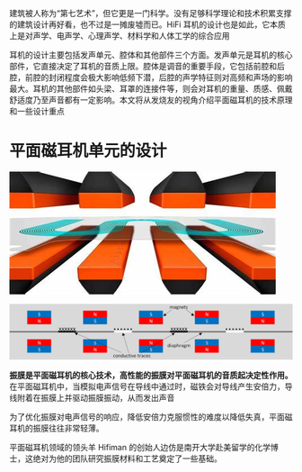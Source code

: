 建筑被人称为“第七艺术”，但它更是一门科学。没有足够科学理论和技术积累支撑的建筑设计再好看，也不过是一摊废墟而已。HiFi 耳机的设计也是如此，它本质上是对声学、电声学、心理声学、材料学和人体工学的综合应用

耳机的设计主要包括发声单元、腔体和其他部件三个方面。发声单元是耳机的核心部件，它直接决定了耳机的音质上限。腔体是调音的重要手段，它包括前腔和后腔，前腔的封闭程度会极大影响低频下潜，后腔的声学特征则对高频和声场的影响最大。耳机的其他部件如头梁、耳罩的连接件等，则会对耳机的重量、质感、佩戴舒适度乃至声音都有一定影响。本文将从发烧友的视角介绍平面磁耳机的技术原理和一些设计重点

# 平面磁耳机单元的设计

![平面磁单元模型](../../assets/planar%20driver%20model.jpg)

![平面磁单元原理](../../assets/planar%20driver%20principle.png)

**振膜是平面磁耳机的核心技术，高性能的振膜对平面磁耳机的音质起决定性作用。** 在平面磁耳机中，当模拟电声信号在导线中通过时，磁铁会对导线产生安倍力，导线附着在振膜上并驱动振膜振动，从而发出声音

为了优化振膜对电声信号的响应，降低安倍力克服惯性的难度以降低失真，平面磁耳机的振膜往往非常轻薄。

平面磁耳机领域的领头羊 Hifiman 的创始人边仿是南开大学赴美留学的化学博士，这绝对为他的团队研究振膜材料和工艺奠定了一些基础。

<!-- 单元：振膜稳定性、导线材质 -->
<!-- 不同的腔体设计会产生不同的影响 -->
<!-- comsol有限元仿真在目前是不可或缺的 -->
<!-- hifiman的边仿博士是美国化学博士，研究方向是纳米化学，所以后来振膜工艺是世界顶尖 -->
<!-- audeze振膜非常易损的原因（前腔设计） -->
<!--  -->
